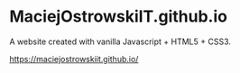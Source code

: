 # MaciejOstrowskiIT.github.io

A website created with vanilla Javascript + HTML5 + CSS3.

https://maciejostrowskiit.github.io/
